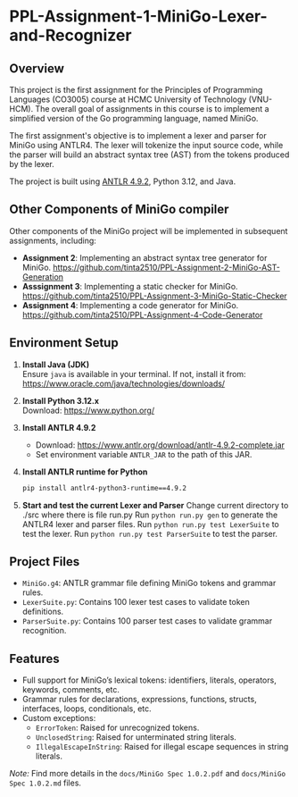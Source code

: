 # PPL-Assignment-1-MiniGo-Lexer-and-Recognizer
## Overview
This project is the first assignment for the Principles of Programming Languages (CO3005) course at HCMC University of Technology (VNU-HCM). The overall goal  of assignments in this course is to implement a simplified version of the Go programming language, named MiniGo.

The first assignment's objective is to implement a lexer and parser for MiniGo using ANTLR4. The lexer will tokenize the input source code, while the parser will build an abstract syntax tree (AST) from the tokens produced by the lexer.

The project is built using [ANTLR 4.9.2](https://www.antlr.org/), Python 3.12, and Java.

## Other Components of MiniGo compiler
Other components of the MiniGo project will be implemented in subsequent assignments, including:
- **Assignment 2**: Implementing an abstract syntax tree generator for MiniGo. https://github.com/tinta2510/PPL-Assignment-2-MiniGo-AST-Generation
- **Asssignment 3**: Implementing a static checker for MiniGo. https://github.com/tinta2510/PPL-Assignment-3-MiniGo-Static-Checker
- **Assignment 4**: Implementing a code generator for MiniGo. https://github.com/tinta2510/PPL-Assignment-4-Code-Generator

## Environment Setup
1. **Install Java (JDK)**  
   Ensure `java` is available in your terminal. If not, install it from:  
   https://www.oracle.com/java/technologies/downloads/

2. **Install Python 3.12.x**  
   Download: https://www.python.org/

3. **Install ANTLR 4.9.2**  
   - Download: https://www.antlr.org/download/antlr-4.9.2-complete.jar  
   - Set environment variable `ANTLR_JAR` to the path of this JAR.

4. **Install ANTLR runtime for Python**  
   ```bash
   pip install antlr4-python3-runtime==4.9.2

5. **Start and test the current Lexer and Parser**
Change current directory to ./src where there is file run.py
Run `python run.py gen` to generate the ANTLR4 lexer and parser files.
Run `python run.py test LexerSuite` to test the lexer.
Run `python run.py test ParserSuite` to test the parser.

## Project Files
- `MiniGo.g4`: ANTLR grammar file defining MiniGo tokens and grammar rules.
- `LexerSuite.py`: Contains 100 lexer test cases to validate token definitions.
- `ParserSuite.py`: Contains 100 parser test cases to validate grammar recognition.

## Features
- Full support for MiniGo’s lexical tokens: identifiers, literals, operators, keywords, comments, etc.
- Grammar rules for declarations, expressions, functions, structs, interfaces, loops, conditionals, etc.
- Custom exceptions:
  - `ErrorToken`: Raised for unrecognized tokens.
  - `UnclosedString`: Raised for unterminated string literals.
  - `IllegalEscapeInString`: Raised for illegal escape sequences in string literals.
  
*Note:* Find more details in the `docs/MiniGo Spec 1.0.2.pdf` and `docs/MiniGo Spec 1.0.2.md` files.